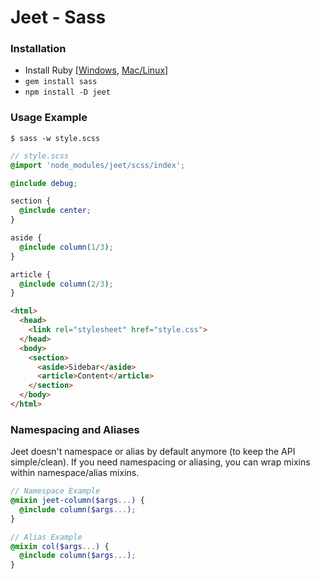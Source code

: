 # Jeet - Sass

### Installation

- Install Ruby [[Windows](http://rubyinstaller.org/), [Mac/Linux](https://github.com/sstephenson/rbenv)]
- `gem install sass`
- `npm install -D jeet`

### Usage Example

```fish
$ sass -w style.scss
```

```scss
// style.scss
@import 'node_modules/jeet/scss/index';

@include debug;

section {
  @include center;
}

aside {
  @include column(1/3);
}

article {
  @include column(2/3);
}
```

```html
<html>
  <head>
    <link rel="stylesheet" href="style.css">
  </head>
  <body>
    <section>
      <aside>Sidebar</aside>
      <article>Content</article>
    </section>
  </body>
</html>
```

### Namespacing and Aliases

Jeet doesn't namespace or alias by default anymore (to keep the API simple/clean). If you need namespacing or aliasing, you can wrap mixins within namespace/alias mixins.

```scss
// Namespace Example
@mixin jeet-column($args...) {
  @include column($args...);
}

// Alias Example
@mixin col($args...) {
  @include column($args...);
}
```
